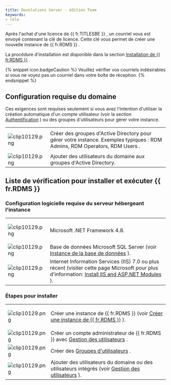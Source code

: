 ```yaml
---
title: Devolutions Server - édition Team
keywords:
- rôle
---
```

Après l&apos;achat d&apos;une licence de {{ fr.TITLESBE }} , un courriel vous est envoyé contenant la clé de licence. Cette clé vous permet de créer une nouvelle instance de {{ fr.RDMS }} .  

La procédure d&apos;installation est disponible dans la section [Installation de {{ fr.RDMS }}](/fr/server/installation/) .  

{% snippet icon.badgeCaution %} 
Veuillez vérifier vos courriels indésirables si vous ne voyez pas un courriel dans votre boîte de réception. 
{% endsnippet %}
 
## Configuration requise du domaine 

Ces exigences sont requises seulement si vous avez l&apos;intention d&apos;utiliser la création automatique d&apos;un compte utilisateur (voir la section [Authentification](/fr/server/web-interface/administration/configuration/server-settings/general/authentication/) ) ou des groupes d&apos;utilisateurs pour gérer votre instance.  

<table>
	<tr>
		<td>

![clip10129.png](/img/fr/server/clip10129.png) 
		</td>
		<td>
Créer des groupes d&apos;Active Directory pour gérer votre instance. Exemples typiques : RDM Admins, RDM Operators, RDM Users . 
		</td>
	</tr>
	<tr>
		<td>
![clip10129.png](/img/fr/server/clip10129.png) 
		</td>
		<td>
Ajouter des utilisateurs du domaine aux groupes d&apos;Active Directory. 
		</td>
	</tr>
</table>

## Liste de vérification pour installer et exécuter {{ fr.RDMS }} 

### Configuration logicielle requise du serveur hébergeant l&apos;instance 

<table>
	<tr>
		<td>

![clip10129.png](/img/fr/server/clip10129.png) 
		</td>
		<td>
Microsoft .NET Framework 4.8. 
		</td>
	</tr>
	<tr>
		<td>
![clip10129.png](/img/fr/server/clip10129.png) 
		</td>
		<td>
Base de données Microsoft SQL Server (voir [Instance de la base de données](/fr/server/installation/database-instance/) ). 
		</td>
	</tr>
	<tr>
		<td>
![clip10129.png](/img/fr/server/clip10129.png) 
		</td>
		<td>
Internet Information Services (IIS) 7.0 ou plus récent (visiter cette page Microsoft pour plus d&apos;information: [Install IIS and ASP.NET Modules](https://technet.microsoft.com/en-ca/library/hh831475.aspx#InstallIIS) ). 
		</td>
	</tr>
</table>

### Étapes pour installer 

<table>
	<tr>
		<td>

![clip10129.png](/img/fr/server/clip10129.png) 
		</td>
		<td>
Créer une instance de {{ fr.RDMS }} (voir [Créer une instance de {{ fr.RDMS }}](Install_CreateRDMSinstance) ). 
		</td>
	</tr>
	<tr>
		<td>
![clip10129.png](/img/fr/server/clip10129.png) 
		</td>
		<td>
Créer un compte administrateur de {{ fr.RDMS }} avec [Gestion des utilisateurs](/fr/server/web-interface/administration/security-management/users/) . 
		</td>
	</tr>
	<tr>
		<td>
![clip10129.png](/img/fr/server/clip10129.png) 
		</td>
		<td>
Créer des [Groupes d&apos;utilisateurs](/fr/server/web-interface/administration/security-management/user-groups/) . 
		</td>
	</tr>
	<tr>
		<td>
![clip10129.png](/img/fr/server/clip10129.png) 
		</td>
		<td>
Ajouter des utilisateurs du domaine ou des utilisateurs intégrés (voir [Gestion des utilisateurs](/fr/server/web-interface/administration/security-management/users/) ). 
		</td>
	</tr>
</table>



